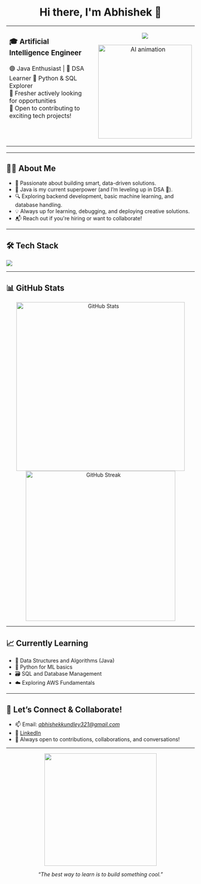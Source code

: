 <h1 align="center">
  Hi there, I'm Abhishek 👋
</h1>

<table>
  <tr>
    <td style="vertical-align: top; padding-right: 20px;">
      <h3>🎓 Artificial Intelligence Engineer</h3>
      <p>🟣 Java Enthusiast | 📝 DSA Learner 
      🐍 Python & SQL Explorer<br>
      🚀 Fresher actively looking for opportunities<br> 
      💬 Open to contributing to exciting tech projects!</p>
    </td>
    <td>
     
</h1>

<p align="center">
  <img src="https://readme-typing-svg.herokuapp.com/?lines=Artificial+Intelligence+Engineer;Java+Developer+In+Progress;Learning+DSA+and+SQL;Open+to+Work+%26+Collaborate!&center=true&width=500&height=45&color=58a6ff&vCenter=true&pause=1000&size=22" />
</p>

<p align="center">
  <img src="https://media.giphy.com/media/zOvBKUUEERdNm/giphy.gif" width="250" alt="AI animation" />
</p>
    </td>
  </tr>
</table>

---

## 👨‍💻 About Me

- 🧠 Passionate about building smart, data-driven solutions.
- 🧰 Java is my current superpower (and I’m leveling up in DSA 💪).
- 🔍 Exploring backend development, basic machine learning, and database handling.
- 💡 Always up for learning, debugging, and deploying creative solutions.
- 📬 Reach out if you're hiring or want to collaborate!

---

## 🛠️ Tech Stack

<img src="https://skillicons.dev/icons?i=java,python,mysql,github,vscode" />

---

## 📊 GitHub Stats

<p align="center">
  <img src="https://github-readme-stats.vercel.app/api?username=Abhiki23&show_icons=true&theme=radical" alt="GitHub Stats" width="450"/>
  <img src="https://github-readme-streak-stats.herokuapp.com/?user=Abhiki23&theme=radical" alt="GitHub Streak" width="400"/>
</p>

---

## 📈 Currently Learning

- 🔢 Data Structures and Algorithms (Java)
- 🐍 Python for ML basics
- 🗃️ SQL and Database Management
- ☁️ Exploring AWS Fundamentals

---

## 🤝 Let’s Connect & Collaborate!

- 📫 Email: *abhishekkundley321@gmail.com*
- 💼 [LinkedIn](www.linkedin.com/in/abhishekkundley)
- 🧩 Always open to contributions, collaborations, and conversations!

---

<p align="center">
  <img src="https://media.giphy.com/media/qgQUggAC3Pfv687qPC/giphy.gif" width="300"/>
</p>

<p align="center"><i>“The best way to learn is to build something cool.”</i></p>
